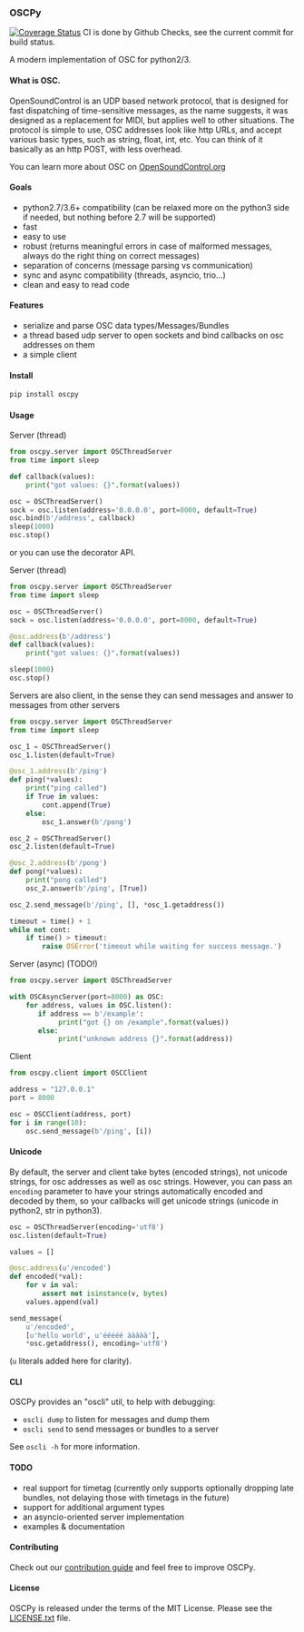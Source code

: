 ### OSCPy

[![Coverage Status](https://coveralls.io/repos/github/kivy/oscpy/badge.svg?branch=master)](https://coveralls.io/github/kivy/oscpy?branch=master)
CI is done by Github Checks, see the current commit for build status.


A modern implementation of OSC for python2/3.

#### What is OSC.

OpenSoundControl is an UDP based network protocol, that is designed for fast
dispatching of time-sensitive messages, as the name suggests, it was designed
as a replacement for MIDI, but applies well to other situations. The protocol is
simple to use, OSC addresses look like http URLs, and accept various basic
types, such as string, float, int, etc. You can think of it basically as an
http POST, with less overhead.

You can learn more about OSC on [OpenSoundControl.org](http://opensoundcontrol.org/introduction-osc)

#### Goals

- python2.7/3.6+ compatibility (can be relaxed more on the python3 side
  if needed, but nothing before 2.7 will be supported)
- fast
- easy to use
- robust (returns meaningful errors in case of malformed messages,
  always do the right thing on correct messages)
- separation of concerns (message parsing vs communication)
- sync and async compatibility (threads, asyncio, trio…)
- clean and easy to read code

#### Features

- serialize and parse OSC data types/Messages/Bundles
- a thread based udp server to open sockets and bind callbacks on osc addresses on them
- a simple client

#### Install
```sh
pip install oscpy
```

#### Usage

Server (thread)

```python
from oscpy.server import OSCThreadServer
from time import sleep

def callback(values):
    print("got values: {}".format(values))

osc = OSCThreadServer()
sock = osc.listen(address='0.0.0.0', port=8000, default=True)
osc.bind(b'/address', callback)
sleep(1000)
osc.stop()
```

or you can use the decorator API.

Server (thread)

```python
from oscpy.server import OSCThreadServer
from time import sleep

osc = OSCThreadServer()
sock = osc.listen(address='0.0.0.0', port=8000, default=True)

@osc.address(b'/address')
def callback(values):
    print("got values: {}".format(values))

sleep(1000)
osc.stop()
```

Servers are also client, in the sense they can send messages and answer to
messages from other servers

```python
from oscpy.server import OSCThreadServer
from time import sleep

osc_1 = OSCThreadServer()
osc_1.listen(default=True)

@osc_1.address(b'/ping')
def ping(*values):
    print("ping called")
    if True in values:
        cont.append(True)
    else:
        osc_1.answer(b'/pong')

osc_2 = OSCThreadServer()
osc_2.listen(default=True)

@osc_2.address(b'/pong')
def pong(*values):
    print("pong called")
    osc_2.answer(b'/ping', [True])

osc_2.send_message(b'/ping', [], *osc_1.getaddress())

timeout = time() + 1
while not cont:
    if time() > timeout:
        raise OSError('timeout while waiting for success message.')
```


Server (async) (TODO!)

```python
from oscpy.server import OSCThreadServer

with OSCAsyncServer(port=8000) as OSC:
    for address, values in OSC.listen():
       if address == b'/example':
            print("got {} on /example".format(values))
       else:
            print("unknown address {}".format(address))
```

Client

```python
from oscpy.client import OSCClient

address = "127.0.0.1"
port = 8000

osc = OSCClient(address, port)
for i in range(10):
    osc.send_message(b'/ping', [i])
```

#### Unicode

By default, the server and client take bytes (encoded strings), not unicode
strings, for osc addresses as well as osc strings. However, you can pass an
`encoding` parameter to have your strings automatically encoded and decoded by
them, so your callbacks will get unicode strings (unicode in python2, str in
python3).

```python
osc = OSCThreadServer(encoding='utf8')
osc.listen(default=True)

values = []

@osc.address(u'/encoded')
def encoded(*val):
    for v in val:
        assert not isinstance(v, bytes)
    values.append(val)

send_message(
    u'/encoded',
    [u'hello world', u'ééééé ààààà'],
    *osc.getaddress(), encoding='utf8')
```

(`u` literals added here for clarity).

#### CLI

OSCPy provides an "oscli" util, to help with debugging:
- `oscli dump` to listen for messages and dump them
- `oscli send` to send messages or bundles to a server

See `oscli -h` for more information.

#### TODO

- real support for timetag (currently only supports optionally
  dropping late bundles, not delaying those with timetags in the future)
- support for additional argument types
- an asyncio-oriented server implementation
- examples & documentation

#### Contributing

Check out our [contribution guide](CONTRIBUTING.md) and feel free to improve OSCPy.

#### License

OSCPy is released under the terms of the MIT License.
Please see the [LICENSE.txt](LICENSE.txt) file.
